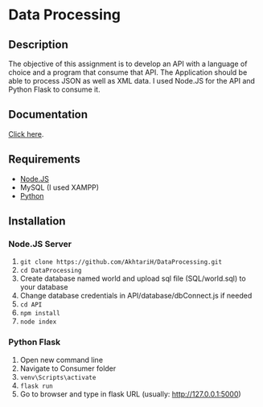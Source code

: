 # Data Processing

## Description

The objective of this assignment is to develop an API with a language of choice and a program that consume that API. The Application should be able to process JSON as well as XML data.
I used Node.JS for the API and Python Flask to consume it.

## Documentation

[Click here](https://github.com/AkhtariH/DataProcessing/raw/master/Documentation_Hemran_Akhtari.docx).

## Requirements
- [Node.JS](https://nodejs.org/en/download/)
- MySQL (I used XAMPP)
- [Python](https://www.python.org/downloads/)

## Installation

### Node.JS Server
1. ``` git clone https://github.com/AkhtariH/DataProcessing.git ```
2. ``` cd DataProcessing ```
3. Create database named world and upload sql file (SQL/world.sql) to your database
4. Change database credentials in API/database/dbConnect.js if needed
5. ``` cd API ```
6. ``` npm install ```
7. ``` node index ```

### Python Flask
1. Open new command line
2. Navigate to Consumer folder
3. ``` venv\Scripts\activate ```
5. ``` flask run ```
6. Go to browser and type in flask URL (usually: http://127.0.0.1:5000)
